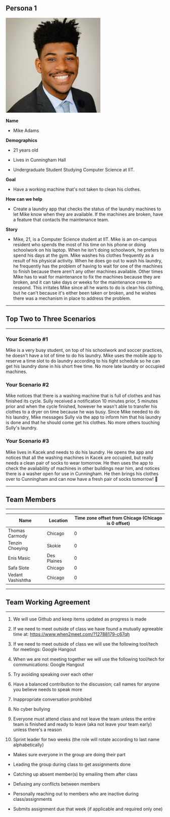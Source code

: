 ## Persona 1

![Persona 1](/p1.png)

**Name**
- Mike Adams

**Demographics**

-   21 years old 

-   Lives in Cunningham Hall 

-   Undergraduate Student Studying Computer Science at IIT.

**Goal**

-   Have a working machine that's not taken to clean his clothes.

**How can we help**

-   Create a laundry app that checks the status of the laundry machines to let Mike know when they are available. If the machines are broken, have a feature that contacts the maintenance team.

**Story**

- Mike, 21, is a Computer Science student at IIT. Mike is an on-campus resident who spends the most of his time on his phone or doing schoolwork on his laptop. When he isn't doing schoolwork, he prefers to spend his days at the gym. Mike washes his clothes frequently as a result of his physical activity. When he does go out to wash his laundry, he frequently has the problem of having to wait for one of the machines to finish because there aren't any other machines available. Other times Mike has to wait for maintenance to fix the machines because they are broken, and it can take days or weeks for the maintenance crew to respond. This irritates Mike since all he wants to do is clean his clothing, but he can't because it's either been taken or broken, and he wishes there was a mechanism in place to address the problem.

-----------------------------


## Top Two to Three Scenarios
-----------------------------

### Your Scenario #1

Mike is a very busy student, on top of his schoolwork and soccer practices, he doesn't have a lot of time to do his laundry. Mike uses the mobile app to reserve a time slot to do laundry according to his tight schedule so he can get his laundry done in his short free time. No more late laundry or occupied machines. 

### Your Scenario #2

Mike notices that there is a washing machine that is full of clothes and has finished its cycle. Sully received a notification 10 minutes prior, 5 minutes prior and when the cycle finished, however he wasn't able to transfer his clothes to a dryer on time because he was busy. Since Mike needed to do his laundry, Mike messages Sully via the app to inform him that his laundry is done and that he should come get his clothes. No more others touching Sully's laundry. 

### Your Scenario #3

Mike lives in Kacek and needs to do his laundry. He opens the app and notices that all the washing machines in Kacek are occupied, but really needs a clean pair of socks to wear tomorrow. He then uses the app to check the availability of machines in other buildings near him, and notices there is a washer open for use in Cunningham. He then brings his clothes over to Cunningham and can now have a fresh pair of socks tomorrow! 🧦

-----------------------------

## Team Members
----------------

| Name | Location | Time zone offset from Chicago (Chicago is 0 offset) |
| --------------- | --------------- | --------------- |
| Thomas Carmody | Chicago | 0 |
| Tenzin Choeying | Skokie | 0 |
| Enis Masic | Des Plaines | 0 |
| Safa Slote | Chicago | 0 |
| Vedant Vashishtha | Chicago | 0 |

-----------------------------

## Team Working Agreement
-------------------------

1. We will use Github and keep items updated as progress is made

2. If we need to meet outside of class we have found a mutually agreeable time at: <https://www.when2meet.com/?12788179-c67qh> 

3. If we need to meet outside of class we will use the following tool/tech for meetings: Google Hangout

4. When we are not meeting together we will use the following tool/tech for communications: Google Hangout

5. Try avoiding speaking over each other

6. Have a balanced contribution to the discussion; call names for anyone you believe needs to speak more

7. Inappropriate conversation prohibited

8. No cyber bullying

9. Everyone must attend class and not leave the team unless the entire team is finished and ready to leave (aka not leave your team early) unless there's a reason

10. Sprint leader for two weeks (the role will rotate according to last name alphabetically)

-   Makes sure everyone in the group are doing their part

-   Leading the group during class to get assignments done 

-   Catching up absent member(s) by emailing them after class

-   Defusing any conflicts between members

-   Personally reaching out to members who are inactive during class/assignments 

-   Submits assignment due that week (if applicable and required only one)
